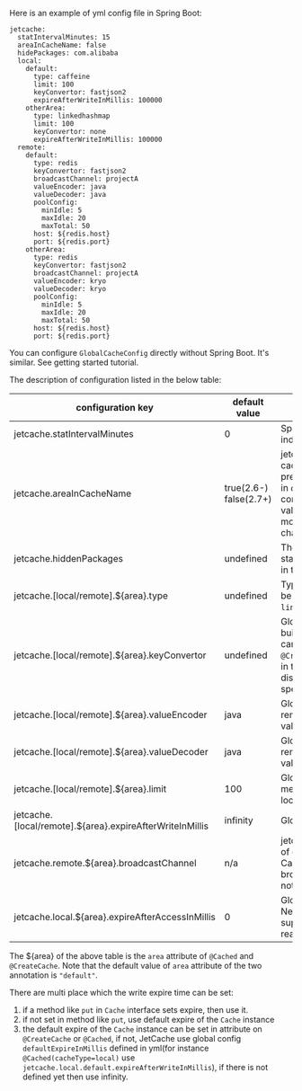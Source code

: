 
Here is an example of yml config file in Spring Boot:
```
jetcache:
  statIntervalMinutes: 15
  areaInCacheName: false
  hidePackages: com.alibaba
  local:
    default:
      type: caffeine
      limit: 100
      keyConvertor: fastjson2
      expireAfterWriteInMillis: 100000
    otherArea:
      type: linkedhashmap
      limit: 100
      keyConvertor: none
      expireAfterWriteInMillis: 100000
  remote:
    default:
      type: redis
      keyConvertor: fastjson2
      broadcastChannel: projectA
      valueEncoder: java
      valueDecoder: java
      poolConfig:
        minIdle: 5
        maxIdle: 20
        maxTotal: 50
      host: ${redis.host}
      port: ${redis.port}
    otherArea:
      type: redis
      keyConvertor: fastjson2
      broadcastChannel: projectA
      valueEncoder: kryo
      valueDecoder: kryo
      poolConfig:
        minIdle: 5
        maxIdle: 20
        maxTotal: 50
      host: ${redis.host}
      port: ${redis.port}
```
You can configure ```GlobalCacheConfig``` directly without Spring Boot. It's similar. See getting started tutorial.

The description of configuration listed in the below table:

| configuration key | default value | description |
| --- | --- | --- |
| jetcache.statIntervalMinutes | 0 | Specify statistic interval, in minutes. 0 indicate no statistics.|
| jetcache.areaInCacheName | true(2.6-) false(2.7+) | jetcache-anno use *cache name* as remote cache key prefix, in jetcache 2.4.3 and previous version, it allways add *area name* in *cache name*. Since 2.4.4 we have this config item, for compatible reason default value is *true*. However *false* value are more reasonable for new project. 2.7 changes default value to false|
| jetcache.hiddenPackages | undefined | The package name startsWith(hiddenPackages) will be cut off in the generated cache instance name. |
| jetcache.[local/remote].${area}.type | undefined | Type of the backend cache system. Can be ```tair```, ```redis``` for remote cache ,or ```linkedhashmap```, ```caffeine``` for local cache. |
| jetcache.[local/remote].${area}.keyConvertor | undefined | Global config of key convertor. The only build-in key convertor is ```fastjson```. You can use ```none``` only in the case of ```@CreateCache(cacheType=CacheType.LOCAL)```, in this situation ```equals``` is used to distinguish key. Method caching must specify a keyConvertor|
| jetcache.[local/remote].${area}.valueEncoder | java | Global config of value encoder, only remote cache need it. Two build-in valueEncoder are ```java``` and ```kryo``` |
| jetcache.[local/remote].${area}.valueDecoder | java | Global config of value decoder, only remote cache need it. Two build-in valueEncoder are ```java``` and ```kryo``` |
| jetcache.[local/remote].${area}.limit | 100 | Global config of max elements in local memory for *each* ```Cache``` instance. Only local cache need it. |
| jetcache.[local/remote].${area}.expireAfterWriteInMillis | infinity | Global config of write expire time, in millis. |
| jetcache.remote.${area}.broadcastChannel | n/a | jetcahe2.7 support invalidate local cache of other jvm after updatation (cacheType = CacheType.BOTH), this config specify broadcast channel, this feature disabled if not set|
| jetcache.local.${area}.expireAfterAccessInMillis | 0 | Global config of read expire time, in millis. Need jetcache2.2+, only local cache support this feature. 0 indicates disabled read expire feature. |

The ${area} of the above table is the ```area``` attribute of ```@Cached``` and ```@CreateCache```. Note that the default value of ```area``` attribute of the two annotation is ```"default"```.

There are multi place which the write expire time can be set:
1. if a method like ```put``` in ```Cache``` interface sets expire, then use it.
1. if not set in method like ```put```, use default expire of the ```Cache``` instance
1. the default expire of the ```Cache``` instance can be set in attribute on ```@CreateCache``` or ```@Cached```, if not, JetCache use global config ```defaultExpireInMillis``` defined in yml(for instance ```@Cached(cacheType=local)``` use ```jetcache.local.default.expireAfterWriteInMillis```), if there is not defined yet then use infinity.
